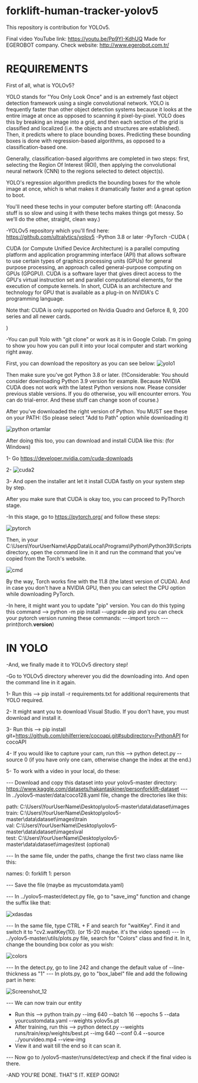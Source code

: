 # forklift-human-tracker-yolov5
This repository is contribution for YOLOv5.

Final video YouTube link: https://youtu.be/Pp9YI-KdhUQ 
Made for EGEROBOT company. Check website: http://www.egerobot.com.tr/

# REQUIREMENTS
First of all, what is YOLOv5?

YOLO stands for "You Only Look Once" and is an extremely fast object detection framework using a single convolutional network. YOLO is frequently faster than other object detection systems because it looks at the entire image at once as opposed to scanning it pixel-by-pixel. YOLO does this by breaking an image into a grid, and then each section of the grid is classified and localized (i.e. the objects and structures are established). Then, it predicts where to place bounding boxes. Predicting these bounding boxes is done with regression-based algorithms, as opposed to a classification-based one.

Generally, classification-based algorithms are completed in two steps: first, selecting the Region Of Interest (ROI), then applying the convolutional neural network (CNN) to the regions selected to detect object(s).

YOLO's regression algorithm predicts the bounding boxes for the whole image at once, which is what makes it dramatically faster and a great option to boot.

You'll need these techs in your computer before starting off: (Anaconda stuff is so slow and using it with these techs makes things got messy. So we'll do the other, straight, clean way.)

-YOLOv5 repository which you'll find here: https://github.com/ultralytics/yolov5
-Python 3.8 or later
-PyTorch
-CUDA (

CUDA (or Compute Unified Device Architecture) is a parallel computing platform and application programming interface (API) that allows software to use certain types of graphics processing units (GPUs) for general purpose processing, an approach called general-purpose computing on GPUs (GPGPU). CUDA is a software layer that gives direct access to the GPU's virtual instruction set and parallel computational elements, for the execution of compute kernels. In short, CUDA is an architecture and technology for GPU that is available as a plug-in on NVIDIA's C programming language.

Note that: CUDA is only supported on Nvidia Quadro and Geforce 8, 9, 200 series and all newer cards.

)

-You can pull Yolo with "git clone" or work as it is in Google Colab. I'm going to show you how you can pull it into your local computer and start working right away.

First, you can download the repository as you can see below:
![yolo1](https://user-images.githubusercontent.com/71467992/206456979-f7e146f5-f219-4224-9710-94bf60ecd2f4.png)

Then make sure you've got Python 3.8 or later. (!!Considerable: You should consider downloading Python 3.9 version for example. Because NVIDIA CUDA does not work with the latest Python versions now. Please consider previous stable versions. If you do otherwise, you will encounter errors. You can do trial-error. And these stuff can change soon of course.)

After you've downloaded the right version of Python. You MUST see these on your PATH: (So please select "Add to Path" option while downloading it)

![python ortamlar](https://user-images.githubusercontent.com/71467992/206459810-a6ab3c87-aae5-4aa6-9afd-55ad816c892f.png)

After doing this too, you can download and install CUDA like this: (for Windows)

1- Go https://developer.nvidia.com/cuda-downloads

2- ![cuda2](https://user-images.githubusercontent.com/71467992/206460771-ac587884-a006-4568-9288-e32700f512ea.png)

3- And open the installer ant let it install CUDA fastly on your system step by step.

After you make sure that CUDA is okay too, you can proceed to PyThorch stage.

-In this stage, go to https://pytorch.org/ and follow these steps: 

![pytorch](https://user-images.githubusercontent.com/71467992/206464027-44b45e80-13d6-45d7-9d10-d80b0ff0441b.png)

Then, in your C:\Users\YourUserName\AppData\Local\Programs\Python\Python39\Scripts directory, open the command line in it and run the command that you've copied from the Torch's website. 

![cmd](https://user-images.githubusercontent.com/71467992/206466776-c60c37c2-663c-468c-ad42-032926828ae9.png)

By the way, Torch works fine with the 11.8 (the latest version of CUDA). And in case you don't have a NVIDIA GPU, then you can select the CPU option while downloading PyTorch.

-In here, it might want you to update "pip" version. You can do this typing this command --> python -m pip install --upgrade pip and you can check your pytorch version running these commands:
---import torch 
---print(torch.__version__)

# IN YOLO
-And, we finally made it to YOLOv5 directory step!

-Go to YOLOv5 directory wherever you did the downloading into. And open the command line in it again.

1- Run this --> pip install -r requirements.txt for additional requirements that YOLO required.

2- It might want you to download Visual Studio. If you don't have, you must download and install it.

3- Run this --> pip install git+https://github.com/philferriere/cocoapi.git#subdirectory=PythonAPI for cocoAPI

4- If you would like to capture your cam, run this --> python detect.py --source 0 (if you have only one cam, otherwise change the index at the end.)

5- To work with a video in your local, do these:

--- Download and copy this dataset into your yolov5-master directory: https://www.kaggle.com/datasets/hakantaskiner/personforklift-dataset
--- In ../yolov5-master/data/coco128.yaml file, change the directories like this:

path: C:\Users\YourUserName\Desktop\yolov5-master\data\dataset\images 
train: C:\Users\YourUserName\Desktop\yolov5-master\data\dataset\images\train  
val: C:\Users\YourUserName\Desktop\yolov5-master\data\dataset\images\val  
test:  C:\Users\YourUserName\Desktop\yolov5-master\data\dataset\images\test (optional)

--- In the same file, under the paths, change the first two class name like this:

names:
  0: forklift
  1: person
  
--- Save the file (maybe as mycustomdata.yaml)

--- In ../yolov5-master/detect.py file, go to "save_img" function and change the suffix like that:

![xdasdas](https://user-images.githubusercontent.com/71467992/206473334-e839ffd9-45f3-4d3a-9ce6-0c315341c9f7.png)

--- In the same file, type CTRL + F and search for "waitKey". Find it and switch it to "cv2.waitKey(10). (or 15-20 maybe. it's the video speed)
--- In ../yolov5-master/utils/plots.py file, search for "Colors" class and find it. In it, change the bounding box color as you wish:

![colors](https://user-images.githubusercontent.com/71467992/206475887-e5c7f002-8266-45fa-b9a6-f2a3838a3b91.png)

--- In the detect.py, go to line 242 and change the default value of --line-thickness as "1"
--- In plots.py, go to "box_label" file and add the following part in here:

![Screenshot_12](https://user-images.githubusercontent.com/71467992/206481505-2a50fac4-a51d-452c-88cb-b6c6861bc7fa.png)

--- We can now train our entity

- Run this --> python train.py --img 640 --batch 16 --epochs 5 --data yourcustomdata.yaml --weights yolov5s.pt
- After training, run this --> python detect.py --weights runs/train/exp/weights/best.pt --img 640 --conf 0.4 --source ../yourvideo.mp4 --view-img 
- View it and wait till the end so it can scan it.


--- Now go to /yolov5-master/runs/detect/exp and check if the final video is there.


-AND YOU'RE DONE. THAT'S IT. KEEP GOING!
















